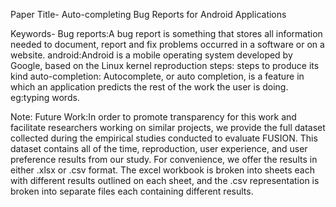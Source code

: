 Paper Title-
Auto-completing Bug Reports for Android Applications

Keywords-
Bug reports:A bug report is something that stores all information needed to document, report and fix problems occurred in a software or on a website.
android:Android is a mobile operating system developed by Google, based on the Linux kernel
reproduction steps: steps to produce its kind
auto-completion: Autocomplete, or auto completion, is a feature in which an application predicts the rest of the work the user is doing. eg:typing words.

Note:
Future Work:In order to promote transparency for this work and facilitate
researchers working on similar projects, we provide the
full dataset collected during the empirical studies conducted
to evaluate FUSION. This dataset contains all of the time,
reproduction, user experience, and user preference results
from our study. For convenience, we offer the results in either
.xlsx or .csv format. The excel workbook is broken
into sheets each with different results outlined on each sheet,
and the .csv representation is broken into separate files each
containing different results.

